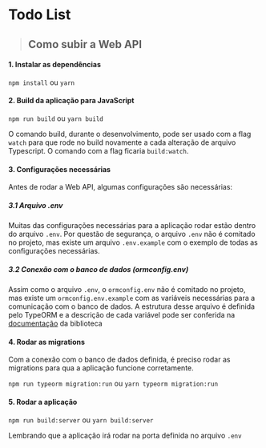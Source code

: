 # **Todo List**

> ## Como subir a Web API

#### 1. Instalar as dependências
`
npm install
`
ou
`
yarn
`

#### 2. Build da aplicação para JavaScript
`
npm run build
`
ou
`
yarn build
`

O comando build, durante o desenvolvimento, pode ser usado com a flag `watch` para que rode no build novamente a cada alteração de arquivo Typescript. O comando com a flag ficaria `build:watch`.

#### 3. Configurações necessárias

Antes de rodar a Web API, algumas configurações são necessárias:

##### 3.1 Arquivo .env

Muitas das configurações necessárias para a aplicação rodar estão dentro do arquivo `.env`. Por questão de segurança, o arquivo `.env` não é comitado no projeto, mas existe um arquivo `.env.example` com o exemplo de todas as configurações necessárias. 

##### 3.2 Conexão com o banco de dados (ormconfig.env)

Assim como o arquivo `.env`, o `ormconfig.env` não é comitado no projeto, mas existe um `ormconfig.env.example` com as variáveis necessárias para a comunicação com o banco de dados. A estrutura desse arquivo é definida pelo TypeORM e a descrição de cada variável pode ser conferida na [documentação](https://typeorm.io/#/using-ormconfig) da biblioteca

#### 4. Rodar as migrations

Com a conexão com o banco de dados definida, é preciso rodar as migrations para qua a aplicação funcione corretamente.

`
npm run typeorm migration:run
`
ou
`
yarn typeorm migration:run
`

#### 5. Rodar a aplicação
`
npm run build:server
`
ou
`
yarn build:server
`

Lembrando que a aplicação irá rodar na porta definida no arquivo `.env`
